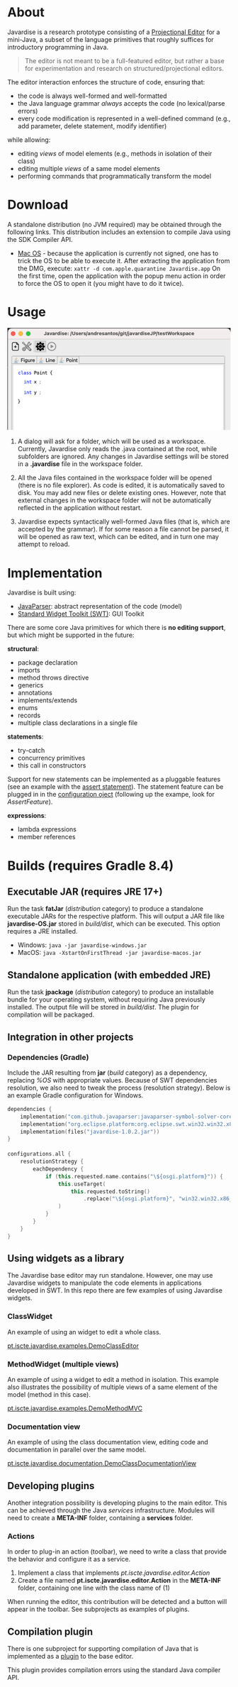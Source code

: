 # About

Javardise is a research prototype consisting of a [Projectional Editor](https://en.wikipedia.org/wiki/Structure_editor) for a mini-Java, a subset of the language primitives that roughly suffices for introductory programming in Java.

> The editor is not meant to be a full-featured editor, but rather a base for experimentation and research on structured/projectional editors.

The editor interaction enforces the structure of code, ensuring that:
- the code is always well-formed and well-formatted
- the Java language grammar *always* accepts the code (no lexical/parse errors)
- every code modification is represented in a well-defined 
command (e.g., add parameter, delete statement, modify identifier)

while allowing:
- editing *views* of model elements (e.g., methods in isolation of their class)
- editing multiple *views* of a same model elements
- performing commands that programmatically transform the model

# Download

A standalone distribution (no JVM required) may be obtained through the following links. This distribution includes an extension to compile Java using the SDK Compiler API.

- [Mac OS](http://home.iscte-iul.pt/~alssl/javardise/Javardise-1.1.0.dmg) - because the application is currently not signed, one has to trick the OS to be able to execute it. After extracting the application from the DMG, execute: ```xattr -d com.apple.quarantine Javardise.app``` On the first time, open the application with the popup menu action in order to force the OS to open it (you might have to do it twice).

# Usage
![Javardise](docimages/javardiseShot.png?raw=true)

1. A dialog will ask for a folder, which will be used as a workspace. Currently, Javardise only reads the .java contained at the root, while subfolders are ignored. Any changes in Javardise settings will be stored in a **.javardise** file in the workspace folder.


2. All the Java files contained in the workspace folder will be opened (there is no file explorer). As code is edited, it is automatically saved to disk. You may add new files or delete existing ones. However, note that external changes in the workspace folder will not be automatically reflected in the application without restart.


3. Javardise expects syntactically well-formed Java files (that is, which are accepted by the grammar). If for some reason a file cannot be parsed, it will be opened as raw text, which can be edited, and in turn one may attempt to reload.

# Implementation
Javardise is built using:
- [JavaParser](http://javaparser.org): abstract representation of the code (model)
- [Standard Widget Toolkit (SWT)](https://www.eclipse.org/swt): GUI Toolkit

There are some core Java primitives for which there is **no editing support**, but which might be supported in the future:

**structural**:
- package declaration
- imports
- method throws directive
- generics
- annotations
- implements/extends
- enums
- records
- multiple class declarations in a single file

**statements**:
- try-catch
- concurrency primitives
- this call in constructors

Support for new statements can be implemented as a pluggable features (see an example with the [assert statement](https://github.com/andre-santos-pt/javardise/blob/master/src/main/kotlin/pt/iscte/javardise/widgets/statements/AssertWidget.kt)). The statement feature can be plugged in in the [configuration oject](https://github.com/andre-santos-pt/javardise/blob/master/src/main/kotlin/pt/iscte/javardise/Configuration.kt) (following up the exampe, look for *AssertFeature*).

**expressions**:
- lambda expressions
- member references

# Builds (requires Gradle 8.4)

## Executable JAR (requires JRE 17+)
Run the task **fatJar** (*distribution* category) to produce a standalone executable JARs for the respective platform. This will output a JAR file like **javardise-OS.jar** stored in *build/dist*, which can be executed. This option requires a JRE installed.

- Windows: ``java -jar javardise-windows.jar``
- MacOS: ``java -XstartOnFirstThread -jar javardise-macos.jar``

## Standalone application (with embedded JRE)
Run the task **jpackage** (*distribution* category) to produce an installable bundle for your operating system, without requiring Java previously installed. The output file will be stored in *build/dist*. The plugin for compilation will be packaged.


## Integration in other projects

### Dependencies (Gradle)
Include the JAR resulting from **jar** (*build* category) as a dependency, replacing *%OS* with appropriate values. Because of SWT dependencies resolution, we also need to tweak the process (resolution strategy). Below is an example Gradle configuration for Windows.

```kotlin
dependencies {
    implementation("com.github.javaparser:javaparser-symbol-solver-core:3.24.8")
    implementation("org.eclipse.platform:org.eclipse.swt.win32.win32.x86_64:3.123.0")
    implementation(files("javardise-1.0.2.jar"))
}

configurations.all {
    resolutionStrategy {
        eachDependency {
            if (this.requested.name.contains("\${osgi.platform}")) {
                this.useTarget(
                    this.requested.toString()
                        .replace("\${osgi.platform}", "win32.win32.x86_64")
                )
            }
        }
    }
}

```

## Using widgets as a library
The Javardise base editor may run standalone.  However, one may use Javardise widgets to manipulate the code elements in applications developed in SWT. In this repo there are few examples of using Javardise widgets.

### ClassWidget
An example of using an widget to edit a whole class.

[pt.iscte.javardise.examples.DemoClassEditor](https://github.com/andre-santos-pt/JavardiseJP/blob/master/src/main/kotlin/pt/iscte/javardise/examples/DemoClassEditor.kt)

### MethodWidget (multiple views)
An example of using a widget to edit a method in isolation. This example also illustrates the possibility of multiple views of a same element of the model (method in this case).

[pt.iscte.javardise.examples.DemoMethodMVC](https://github.com/andre-santos-pt/JavardiseJP/blob/master/src/main/kotlin/pt/iscte/javardise/examples/DemoMethodMVC.kt)


### Documentation view

An example of using the class documentation view, editing code and documentation in parallel over the same model.

[pt.iscte.javardise.documentation.DemoClassDocumentationView](https://github.com/andre-santos-pt/JavardiseJP/blob/master/documentation/src/main/kotlin/pt/iscte/javardise/documentation/DemoClassDocumentationView.kt)


## Developing plugins
Another integration possibility is developing plugins to the main editor. This can be achieved through the Java *services* infrastructure. Modules will need to create a **META-INF** folder, containing a **services** folder.

### Actions
In order to plug-in an action (toolbar), we need to write a class that provide the behavior and configure it as a service.

1. Implement a class that implements *pt.iscte.javardise.editor.Action*
2. Create a file named **pt.iscte.javardise.editor.Action** in the **META-INF** folder, containing one line with the class name of (1)

When running the editor, this contribution will be detected and a button will appear in the toolbar. See subprojects as examples of plugins.

## Compilation plugin

There is one subproject for supporting compilation of Java that is implemented as a [plugin](https://github.com/andre-santos-pt/javardise/tree/master/compilation) to the base editor.

This plugin provides compilation errors using the standard Java compiler API.
